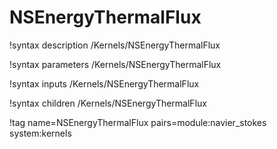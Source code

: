 # NSEnergyThermalFlux

!syntax description /Kernels/NSEnergyThermalFlux

!syntax parameters /Kernels/NSEnergyThermalFlux

!syntax inputs /Kernels/NSEnergyThermalFlux

!syntax children /Kernels/NSEnergyThermalFlux

!tag name=NSEnergyThermalFlux pairs=module:navier_stokes system:kernels
